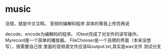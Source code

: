 # music
没错，就是中文注释。
音频的编解码程序
具体的等我上传完再说


decode，encode为编解码的程序。
IOtest完成了对文件的读写操作。
Myrecord是一个简单的播放器。
FileChooser是一个丑陋的界面（本来没想写），按需要自己改
里面的音频源文件应该叫output.txt,其实是wav文件
测试分支
